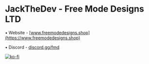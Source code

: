 # JackTheDev - Free Mode Designs LTD

• Website - [www.freemodedesigns.shop](https://www.freemodedesigns.shop)

• Discord - [discord.gg/fmd](https://discord.gg/fmd)



[![ko-fi](https://ko-fi.com/img/githubbutton_sm.svg)](https://ko-fi.com/D1D4MURHL)
